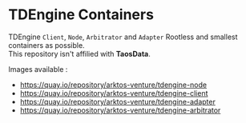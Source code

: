 # TDEngine Containers

TDEngine `Client`, `Node`, `Arbitrator` and `Adapter` Rootless and smallest containers as possible.   
This repository isn't affilied with **TaosData**.   

Images available :
- https://quay.io/repository/arktos-venture/tdengine-node
- https://quay.io/repository/arktos-venture/tdengine-client
- https://quay.io/repository/arktos-venture/tdengine-adapter
- https://quay.io/repository/arktos-venture/tdengine-arbitrator